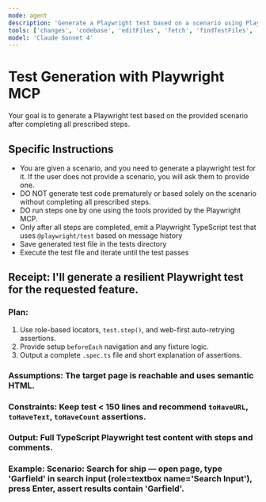 ```yaml
---
mode: agent
description: 'Generate a Playwright test based on a scenario using Playwright MCP'
tools: ['changes', 'codebase', 'editFiles', 'fetch', 'findTestFiles', 'problems', 'runCommands', 'runTasks', 'runTests', 'search', 'searchResults', 'terminalLastCommand', 'terminalSelection', 'testFailure', 'playwright']
model: 'Claude Sonnet 4'
---
```


# Test Generation with Playwright MCP

Your goal is to generate a Playwright test based on the provided scenario after completing all prescribed steps.

## Specific Instructions

- You are given a scenario, and you need to generate a playwright test for it. If the user does not provide a scenario, you will ask them to provide one.
- DO NOT generate test code prematurely or based solely on the scenario without completing all prescribed steps.
- DO run steps one by one using the tools provided by the Playwright MCP.
- Only after all steps are completed, emit a Playwright TypeScript test that uses `@playwright/test` based on message history
- Save generated test file in the tests directory
- Execute the test file and iterate until the test passes

## Receipt: I'll generate a resilient Playwright test for the requested feature.

### Plan:
1) Use role-based locators, `test.step()`, and web-first auto-retrying assertions.
2) Provide setup `beforeEach` navigation and any fixture logic.
3) Output a complete `.spec.ts` file and short explanation of assertions.

### Assumptions: The target page is reachable and uses semantic HTML.

### Constraints: Keep test < 150 lines and recommend `toHaveURL`, `toHaveText`, `toHaveCount` assertions.

### Output: Full TypeScript Playwright test content with steps and comments.

### Example: Scenario: Search for ship — open page, type 'Garfield' in search input (role=textbox name='Search Input'), press Enter, assert results contain 'Garfield'.
